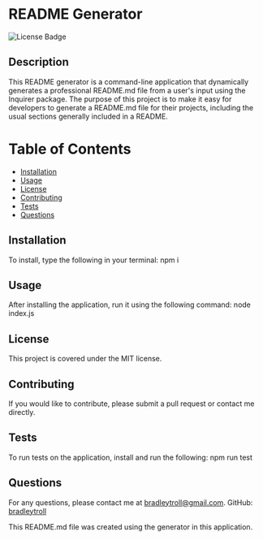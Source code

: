 # README Generator
![License Badge](https://img.shields.io/badge/license-MIT-blue.svg)

## Description
This README generator is a command-line application that dynamically generates a professional README.md file from a user's input using the Inquirer package. The purpose of this project is to make it easy for developers to generate a README.md file for their projects, including the usual sections generally included in a README.

# Table of Contents
- [Installation](#installation)
- [Usage](#usage)
- [License](#license)
- [Contributing](#contributing)
- [Tests](#tests)
- [Questions](#questions)

## Installation
To install, type the following in your terminal: npm i

## Usage
After installing the application, run it using the following command: node index.js

## License

This project is covered under the MIT license.

## Contributing
If you would like to contribute, please submit a pull request or contact me directly. 

## Tests
To run tests on the application, install and run the following: npm run test

## Questions
For any questions, please contact me at [bradleytroll@gmail.com](mailto:bradleytroll@gmail.com).
GitHub: [bradleytroll](https://github.com/bradleytroll)

This README.md file was created using the generator in this application.